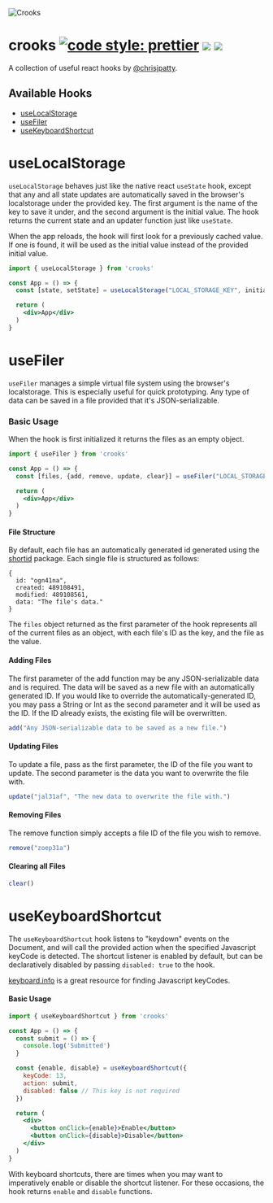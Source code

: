![Crooks](https://github.com/chrisjpatty/crooks/blob/master/logo.png?)

# crooks [![code style: prettier](https://img.shields.io/badge/code_style-prettier-ff69b4.svg?style=flat-square)](https://github.com/prettier/prettier) ![](https://img.shields.io/npm/v/crooks.svg?style=flat) ![](https://img.shields.io/bundlephobia/minzip/crooks.svg?style=flat)

A collection of useful react hooks by [@chrisjpatty](https://github.com/chrisjpatty).

## Available Hooks

- [useLocalStorage](https://www.github.com/chrisjpatty/crooks#useLocalStorage)
- [useFiler](https://www.github.com/chrisjpatty/crooks#useFiler)
- [useKeyboardShortcut](https://www.github.com/chrisjpatty/crooks#useKeyboardShortcut)

# useLocalStorage

`useLocalStorage` behaves just like the native react `useState` hook, except that any and all state updates are automatically saved in the browser\'s localstorage under the provided key. The first argument is the name of the key to save it under, and the second argument is the initial value. The hook returns the current state and an updater function just like `useState`.

When the app reloads, the hook will first look for a previously cached value. If one is found, it will be used as the initial value instead of the provided initial value.

```jsx
import { useLocalStorage } from 'crooks'

const App = () => {
  const [state, setState] = useLocalStorage("LOCAL_STORAGE_KEY", initialValue)

  return (
    <div>App</div>
  )
}
```

# useFiler

`useFiler` manages a simple virtual file system using the browser\'s localstorage. This is especially useful for quick prototyping. Any type of data can be saved in a file provided that it's JSON-serializable.

### Basic Usage

When the hook is first initialized it returns the files as an empty object.

```jsx
import { useFiler } from 'crooks'

const App = () => {
  const [files, {add, remove, update, clear}] = useFiler("LOCAL_STORAGE_KEY")

  return (
    <div>App</div>
  )
}
```

#### File Structure

By default, each file has an automatically generated id generated using the [shortid](https://www.npmjs.com/package/shortid) package. Each single file is structured as follows:
```
{
  id: "ogn41na",
  created: 489108491,
  modified: 489108561,
  data: "The file's data."
}
```

The `files` object returned as the first parameter of the hook represents all of the current files as an object, with each file's ID as the key, and the file as the value.

#### Adding Files

The first parameter of the add function may be any JSON-serializable data and is required. The data will be saved as a new file with an automatically generated ID. If you would like to override the automatically-generated ID, you may pass a String or Int as the second parameter and it will be used as the ID. If the ID already exists, the existing file will be overwritten.

```jsx
add("Any JSON-serializable data to be saved as a new file.")
```

#### Updating Files

To update a file, pass as the first parameter, the ID of the file you want to update. The second parameter is the data you want to overwrite the file with.

```jsx
update("jal31af", "The new data to overwrite the file with.")
```

#### Removing Files

The remove function simply accepts a file ID of the file you wish to remove.

```jsx
remove("zoep31a")
```

#### Clearing all Files

```jsx
clear()
```

# useKeyboardShortcut

The `useKeyboardShortcut` hook listens to "keydown" events on the Document, and will call the provided action when the specified Javascript keyCode is detected. The shortcut listener is enabled by default, but can be declaratively disabled by passing `disabled: true` to the hook.

[keyboard.info](https://keycode.info) is a great resource for finding Javascript keyCodes.

#### Basic Usage

```jsx
import { useKeyboardShortcut } from 'crooks'

const App = () => {
  const submit = () => {
    console.log('Submitted')
  }

  const {enable, disable} = useKeyboardShortcut({
    keyCode: 13,
    action: submit,
    disabled: false // This key is not required
  })

  return (
    <div>
      <button onClick={enable}>Enable</button>
      <button onClick={disable}>Disable</button>
    </div>
  )
}
```

With keyboard shortcuts, there are times when you may want to imperatively enable or disable the shortcut listener. For these occasions, the hook returns `enable` and `disable` functions.
